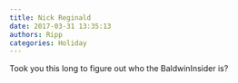```yaml
---
title: Nick Reginald
date: 2017-03-31 13:35:13
authors: Ripp
categories: Holiday
---
```


 Took you this long to figure out who the BaldwinInsider is?